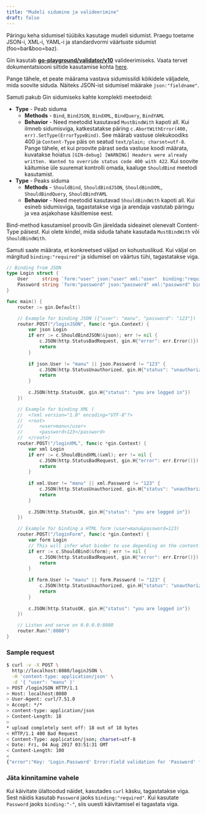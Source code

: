 ```yaml
---
title: "Mudeli sidumine ja valideerimine"
draft: false
---
```


Päringu keha sidumisel tüübiks kasutage mudeli sidumist. Praegu toetame JSON-i, XML-i, YAML-i ja standardvormi väärtuste sidumist (foo=bar&boo=baz).

Gin kasutab [**go-playground/validator/v10**](https://github.com/go-playground/validator) valideerimiseks. Vaata tervet dokumentatsiooni siltide kasutamise kohta [here](https://pkg.go.dev/github.com/go-playground/validator/v10#hdr-Baked_In_Validators_and_Tags).

Pange tähele, et peate määrama vastava sidumissildi kõikidele väljadele, mida soovite siduda. Näiteks JSON-ist sidumisel määrake `json:"fieldname"`.

Samuti pakub Gin sidumiseks kahte komplekti meetodeid:
- **Type** - Peab siduma
  - **Methods** - `Bind`, `BindJSON`, `BindXML`, `BindQuery`, `BindYAML`
  - **Behavior** - Need meetodid kasutavad `MustBindWith` kapoti all. Kui ilmneb sidumisviga, katkestatakse päring `c.AbortWithError(400, err).SetType(ErrorTypeBind)`. See määrab vastuse olekukoodiks 400 ja `Content-Type` päis on seatud `text/plain; charset=utf-8`. Pange tähele, et kui proovite pärast seda vastuse koodi määrata, kuvatakse hoiatus `[GIN-debug] [WARNING] Headers were already written. Wanted to override status code 400 with 422`. Kui soovite käitumise üle suuremat kontrolli omada, kaaluge `ShouldBind` meetodi kasutamist.
- **Type** - Peaks siduma
  - **Methods** - `ShouldBind`, `ShouldBindJSON`, `ShouldBindXML`, `ShouldBindQuery`, `ShouldBindYAML`
  - **Behavior** - Need meetodid kasutavad `ShouldBindWith` kapoti all. Kui esineb sidumisviga, tagastatakse viga ja arendaja vastutab päringu ja vea asjakohase käsitlemise eest.

Bind-method kasutamisel proovib Gin järeldada sideainet olenevalt Content-Type päisest. Kui olete kindel, mida siduda tahate kasutada `MustBindWith` või `ShouldBindWith`.

Samuti saate määrata, et konkreetsed väljad on kohustuslikud. Kui väljal on märgitud `binding:"required"` ja sidumisel on väärtus tühi, tagastatakse viga.

```go
// Binding from JSON
type Login struct {
	User     string `form:"user" json:"user" xml:"user"  binding:"required"`
	Password string `form:"password" json:"password" xml:"password" binding:"required"`
}

func main() {
	router := gin.Default()

	// Example for binding JSON ({"user": "manu", "password": "123"})
	router.POST("/loginJSON", func(c *gin.Context) {
		var json Login
		if err := c.ShouldBindJSON(&json); err != nil {
			c.JSON(http.StatusBadRequest, gin.H{"error": err.Error()})
			return
		}
		
		if json.User != "manu" || json.Password != "123" {
			c.JSON(http.StatusUnauthorized, gin.H{"status": "unauthorized"})
			return
		} 
		
		c.JSON(http.StatusOK, gin.H{"status": "you are logged in"})
	})

	// Example for binding XML (
	//	<?xml version="1.0" encoding="UTF-8"?>
	//	<root>
	//		<user>manu</user>
	//		<password>123</password>
	//	</root>)
	router.POST("/loginXML", func(c *gin.Context) {
		var xml Login
		if err := c.ShouldBindXML(&xml); err != nil {
			c.JSON(http.StatusBadRequest, gin.H{"error": err.Error()})
			return
		}
		
		if xml.User != "manu" || xml.Password != "123" {
			c.JSON(http.StatusUnauthorized, gin.H{"status": "unauthorized"})
			return
		} 
		
		c.JSON(http.StatusOK, gin.H{"status": "you are logged in"})
	})

	// Example for binding a HTML form (user=manu&password=123)
	router.POST("/loginForm", func(c *gin.Context) {
		var form Login
		// This will infer what binder to use depending on the content-type header.
		if err := c.ShouldBind(&form); err != nil {
			c.JSON(http.StatusBadRequest, gin.H{"error": err.Error()})
			return
		}
		
		if form.User != "manu" || form.Password != "123" {
			c.JSON(http.StatusUnauthorized, gin.H{"status": "unauthorized"})
			return
		} 
		
		c.JSON(http.StatusOK, gin.H{"status": "you are logged in"})
	})

	// Listen and serve on 0.0.0.0:8080
	router.Run(":8080")
}
```

### Sample request

```sh
$ curl -v -X POST \
  http://localhost:8080/loginJSON \
  -H 'content-type: application/json' \
  -d '{ "user": "manu" }'
> POST /loginJSON HTTP/1.1
> Host: localhost:8080
> User-Agent: curl/7.51.0
> Accept: */*
> content-type: application/json
> Content-Length: 18
>
* upload completely sent off: 18 out of 18 bytes
< HTTP/1.1 400 Bad Request
< Content-Type: application/json; charset=utf-8
< Date: Fri, 04 Aug 2017 03:51:31 GMT
< Content-Length: 100
<
{"error":"Key: 'Login.Password' Error:Field validation for 'Password' failed on the 'required' tag"}
```

### Jäta kinnitamine vahele

Kui käivitate ülaltoodud näidet, kasutades `curl` käsku, tagastatakse viga. Sest näidis kasutab `Password` jaoks `binding:"required"`. Kui kasutate `Password` jaoks `binding:"-"`, siis uuesti käivitamisel ei tagastata viga.

